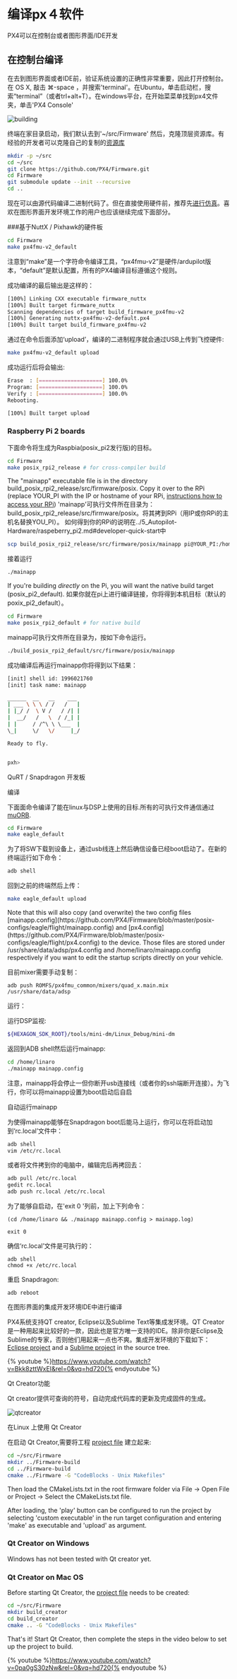 # 编译px４软件

PX4可以在控制台或者图形界面/IDE开发

## 在控制台编译
在去到图形界面或者IDE前，验证系统设置的正确性非常重要，因此打开控制台。在 OS X, 敲击 ⌘-space ，并搜索'terminal'。在Ubuntu，单击启动栏，搜索“terminal”（或者trl+alt+T）。在windows平台，在开始菜菜单找到px4文件夹，单击'PX4 Console'

![building](../pictures/toolchain/terminal.png)

终端在家目录启动，我们默认去到'~/src/Firmware' 然后，克隆顶层资源库。有经验的开发者可以克隆自己的复制的[资源库](https://help.github.com/articles/fork-a-repo/) 

<div class="host-code"></div>

```sh
mkdir -p ~/src
cd ~/src
git clone https://github.com/PX4/Firmware.git
cd Firmware
git submodule update --init --recursive
cd ..
```

现在可以由源代码编译二进制代码了。但在直接使用硬件前，推荐先[进行仿真](../4_Simulation/basic_simulation.md)。喜欢在图形界面开发环境工作的用户也应该继续完成下面部分。


###基于NuttX / Pixhawk的硬件板

<div class="host-code"></div>

```sh
cd Firmware
make px4fmu-v2_default
```

注意到“make”是一个字符命令编译工具，“px4fmu-v2”是硬件/ardupilot版本，“default”是默认配置，所有的PX4编译目标遵循这个规则。 

成功编译的最后输出是这样的：

<div class="host-code"></div>

```sh
[100%] Linking CXX executable firmware_nuttx
[100%] Built target firmware_nuttx
Scanning dependencies of target build_firmware_px4fmu-v2
[100%] Generating nuttx-px4fmu-v2-default.px4
[100%] Built target build_firmware_px4fmu-v2
```

通过在命令后面添加‘upload’，编译的二进制程序就会通过USB上传到飞控硬件:

<div class="host-code"></div>

```sh
make px4fmu-v2_default upload
```

成功运行后将会输出:

<div class="host-code"></div>

```sh
Erase  : [====================] 100.0%
Program: [====================] 100.0%
Verify : [====================] 100.0%
Rebooting.

[100%] Built target upload
```

### Raspberry Pi 2 boards

下面命令将生成为Raspbia(posix_pi2发行版)的目标。

<div class="host-code"></div>

```sh
cd Firmware
make posix_rpi2_release # for cross-compiler build
```

The "mainapp" executable file is in the directory build_posix_rpi2_release/src/firmware/posix.
Copy it over to the RPi (replace YOUR_PI with the IP or hostname of your RPi, [instructions how to access your RPi](../5_Autopilot-Hardware/raspeberry_pi2.md#developer-quick-start))
'mainapp'可执行文件所在目录为：build_posix_rpi2_release/src/firmware/posix。将其拷到RPi（用IP或你RPi的主机名替换YOU_PI）。 如何得到你的RPi的说明在../5_Autopilot-Hardware/raspeberry_pi2.md#developer-quick-start中

```sh
scp build_posix_rpi2_release/src/firmware/posix/mainapp pi@YOUR_PI:/home/pi/
```

接着运行
<div class="host-code"></div>

```sh
./mainapp
```

If you're building *directly* on the Pi, you will want the native build target (posix_pi2_default).
如果你就在pi上进行编译链接，你将得到本机目标（默认的poxix_pi2_default）。

<div class="host-code"></div>

```sh
cd Firmware
make posix_rpi2_default # for native build
```

mainapp可执行文件所在目录为，按如下命令运行。
<div class="host-code"></div>

```sh
./build_posix_rpi2_default/src/firmware/posix/mainapp
```

成功编译后再运行mainapp你将得到以下结果：
```sh
[init] shell id: 1996021760
[init] task name: mainapp

______  __   __    ___
| ___ \ \ \ / /   /   |
| |_/ /  \ V /   / /| |
|  __/   /   \  / /_| |
| |     / /^\ \ \___  |
\_|     \/   \/     |_/

Ready to fly.


pxh>
```

QuRT / Snapdragon 开发板

编译

下面面命令编译了能在linux与DSP上使用的目标.所有的可执行文件通信通过
[muORB](../6_Middleware-and-Architecture/uorb_messaging.md).

<div class="host-code"></div>

```sh
cd Firmware
make eagle_default
```

为了将SW下载到设备上，通过usb线连上然后确信设备已经boot启动了。在新的终端运行如下命令：

<div class="host-code"></div>

```sh
adb shell
```

回到之前的终端然后上传：

<div class="host-code"></div>

```sh
make eagle_default upload
```

<aside class="note">
Note that this will also copy (and overwrite) the two config files [mainapp.config](https://github.com/PX4/Firmware/blob/master/posix-configs/eagle/flight/mainapp.config) and [px4.config](https://github.com/PX4/Firmware/blob/master/posix-configs/eagle/flight/px4.config) to the device. Those files are stored under /usr/share/data/adsp/px4.config and /home/linaro/mainapp.config respectively if you want to edit the startup scripts directly on your vehicle.
</aside>

目前mixer需要手动复制：
<div class="host-code"></div>

```
adb push ROMFS/px4fmu_common/mixers/quad_x.main.mix  /usr/share/data/adsp
```

运行：

运行DSP监视:

<div class="host-code"></div>

```sh
${HEXAGON_SDK_ROOT}/tools/mini-dm/Linux_Debug/mini-dm
```

返回到ADB shell然后运行mainapp:
```sh
cd /home/linaro
./mainapp mainapp.config
```
注意，mainapp将会停止一但你断开usb连接线（或者你的ssh端断开连接）。为飞行，你可以将mainapp设置为boot启动后自启

自动运行mainapp

为使得mainapp能够在Snapdragon boot后能马上运行，你可以在将启动加到‘rc.local’文件中：

```sh
adb shell
vim /etc/rc.local
```

或者将文件拷到你的电脑中，编辑完后再拷回去：

```sh
adb pull /etc/rc.local
gedit rc.local
adb push rc.local /etc/rc.local
```

为了能够自启动，在'exit 0 '列前，加上下列命令：

```
(cd /home/linaro && ./mainapp mainapp.config > mainapp.log)

exit 0
```

确信‘rc.local’文件是可执行的：

```
adb shell
chmod +x /etc/rc.local
```

重启 Snapdragon:

```
adb reboot
```

在图形界面的集成开发环境IDE中进行编译

PX4系统支持QT creator, Eclipse以及Sublime Text等集成发环境。QT Creator      是一种用起来比较好的一款，因此也是官方唯一支持的IDE。除非你是Eclipse及Sublime的专家，否则他们用起来一点也不爽。集成开发环境的下载如下：
 [Eclipse project](https://github.com/PX4/Firmware/blob/master/.project) and a [Sublime project](https://github.com/PX4/Firmware/blob/master/Firmware.sublime-project) in the source tree.

{% youtube %}https://www.youtube.com/watch?v=Bkk8zttWxEI&rel=0&vq=hd720{% endyoutube %}

Qt Creator功能

Qt creator提供可查询的符号，自动完成代码库的更新及完成固件的生成。

![qtcreator](../pictures/toolchain/qtcreator.png)

在Linux 上使用 Qt Creator

在启动 Qt Creator,需要将工程 [project file](https://cmake.org/Wiki/CMake_Generator_Specific_Information#Code::Blocks_Generator) 建立起来:

<div class="host-code"></div>

```sh
cd ~/src/Firmware
mkdir ../Firmware-build
cd ../Firmware-build
cmake ../Firmware -G "CodeBlocks - Unix Makefiles"
```

Then load the CMakeLists.txt in the root firmware folder via File -> Open File or Project -> Select the CMakeLists.txt file.

After loading, the 'play' button can be configured to run the project by selecting 'custom executable' in the run target configuration and entering 'make' as executable and 'upload' as argument.

### Qt Creator on Windows

<aside class="todo">
Windows has not been tested with Qt creator yet.
</aside>

### Qt Creator on Mac OS

Before starting Qt Creator, the [project file](https://cmake.org/Wiki/CMake_Generator_Specific_Information#Code::Blocks_Generator) needs to be created:

<div class="host-code"></div>

```sh
cd ~/src/Firmware
mkdir build_creator
cd build_creator
cmake .. -G "CodeBlocks - Unix Makefiles"
```

That's it! Start Qt Creator, then complete the steps in the video below to set up the project to build.

{% youtube %}https://www.youtube.com/watch?v=0pa0gS30zNw&rel=0&vq=hd720{% endyoutube %}
